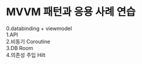 # MVVM 패턴과 응용 사례 연습
0.databinding + viewmodel
<br/>
1.API
<br/>
2.비동기 Coroutine
<br/>
3.DB Room
<br/>
4.의존성 주입 Hilt
<br/>
